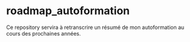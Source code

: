 # roadmap_autoformation
Ce repository servira à retranscrire un résumé de mon autoformation au cours des prochaines années.
